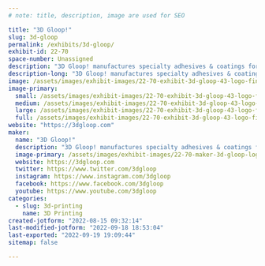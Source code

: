 ```yaml
---
# note: title, description, image are used for SEO

title: "3D Gloop!"
slug: 3d-gloop
permalink: /exhibits/3d-gloop/
exhibit-id: 22-70
space-number: Unassigned
description: "3D Gloop! manufactures specialty adhesives & coatings for additive manufacturing / 3D printing. "
description-long: "3D Gloop! manufactures specialty adhesives & coatings for additive manufacturing / 3D printing. "
image: /assets/images/exhibit-images/22-70-exhibit-3d-gloop-43-logo-final-nosplat-1-4939-large.png
image-primary: 
  small: /assets/images/exhibit-images/22-70-exhibit-3d-gloop-43-logo-final-nosplat-1-4939-small.png
  medium: /assets/images/exhibit-images/22-70-exhibit-3d-gloop-43-logo-final-nosplat-1-4939-medium.png
  large: /assets/images/exhibit-images/22-70-exhibit-3d-gloop-43-logo-final-nosplat-1-4939-large.png
  full: /assets/images/exhibit-images/22-70-exhibit-3d-gloop-43-logo-final-nosplat-1-4939-full.png
website: "https://3dgloop.com"
maker: 
  name: "3D Gloop!"
  description: "3D Gloop! manufactures specialty adhesives & coatings for additive manufacturing/ 3D priting. "
  image-primary: /assets/images/exhibit-images/22-70-maker-3d-gloop-logo-final-nosplat-1-medium.png
  website: https://3dgloop.com
  twitter: https://www.twitter.com/3dgloop
  instagram: https://www.instagram.com/3dgloop
  facebook: https://www.facebook.com/3dgloop
  youtube: https://www.youtube.com/3dgloop
categories: 
  - slug: 3d-printing
    name: 3D Printing
created-jotform: "2022-08-15 09:32:14"
last-modified-jotform: "2022-09-18 18:53:04"
last-exported: "2022-09-19 19:09:44"
sitemap: false

---
```

